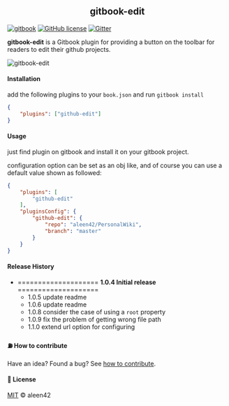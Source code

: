 <h2 align="center">gitbook-edit</h2>

[![gitbook](https://aleen42.github.io/badges/src/gitbook_2.svg)](#) [![GitHub license](https://img.shields.io/badge/license-MIT-blue.svg)](https://raw.githubusercontent.com/aleen42/gitbook-edit/master/LICENSE) [![Gitter](https://badges.gitter.im/aleen42/gitbook-edit.svg)](https://gitter.im/aleen42/gitbook-edit?utm_source=badge&utm_medium=badge&utm_campaign=pr-badge)

**gitbook-edit** is a Gitbook plugin for providing a button on the toolbar for readers to edit their github projects.

![gitbook-edit](https://github.com/aleen42/gitbook-edit/raw/master/preview.png)

#### Installation

add the following plugins to your `book.json` and run `gitbook install`

```json
{
    "plugins": ["github-edit"]
}
```

#### Usage

just find plugin on gitbook and install it on your gitbook project.

configuration option can be set as an obj like, and of course you can use a default value shown as followed:

```json
{
    "plugins": [
        "github-edit"
    ],
    "pluginsConfig": {
        "github-edit": {
            "repo": "aleen42/PersonalWiki",
            "branch": "master"
        }
    }
}
```

#### Release History

* ==================== **1.0.4 Initial release** ====================
	* 1.0.5 update readme
	* 1.0.6 update readme
	* 1.0.8 consider the case of using a `root` property
	* 1.0.9 fix the problem of getting wrong file path
	* 1.1.0 extend url option for configuring

#### :fuelpump: How to contribute

Have an idea? Found a bug? See [how to contribute](https://aleen42.github.io/PersonalWiki/contribution.html).

#### :scroll: License

[MIT](https://aleen42.github.io/PersonalWiki/MIT.html) © aleen42

